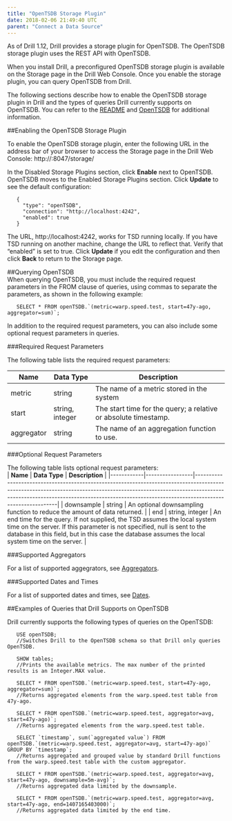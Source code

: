 ```yaml
---
title: "OpenTSDB Storage Plugin"
date: 2018-02-06 21:49:40 UTC
parent: "Connect a Data Source"
---
```


As of Drill 1.12, Drill provides a storage plugin for OpenTSDB. The OpenTSDB storage plugin uses the REST API with OpenTSDB. 

When you install Drill, a preconfigured OpenTSDB storage plugin is available on the Storage page in the Drill Web Console. Once you enable the storage plugin, you can query OpenTSDB from Drill.

The following sections describe how to enable the OpenTSDB storage plugin in Drill and the types of queries Drill currently supports on OpenTSDB. You can refer to the [README](https://github.com/apache/drill/blob/master/contrib/storage-opentsdb/README.md) and [OpenTSDB](http://opentsdb.net/) for additional information.  

##Enabling the OpenTSDB Storage Plugin  

To enable the OpenTSDB storage plugin, enter the following URL in the address bar of your browser to access the Storage page in the Drill Web Console:
http://<drill-node-ip-address>:8047/storage/

In the Disabled Storage Plugins section, click **Enable** next to OpenTSDB. OpenTSDB moves to the Enabled Storage Plugins section. Click **Update** to see the default configuration:

       {
         "type": "openTSDB",
         "connection": "http://localhost:4242",
         "enabled": true
       }

The URL, http://localhost:4242, works for TSD running locally. If you have TSD running on another machine, change the URL to reflect that. Verify that “enabled” is set to true.
Click **Update** if you edit the configuration and then click **Back** to return to the Storage page.  

##Querying OpenTSDB  
When querying OpenTSDB, you must include the required request parameters in the FROM clause of queries, using commas to separate the parameters, as shown in the following example: 

       SELECT * FROM openTSDB.`(metric=warp.speed.test, start=47y-ago, aggregator=sum)`;  


In addition to the required request parameters, you can also include some optional request parameters in queries.  


###Required Request Parameters  

The following table lists the required request parameters:  

| **Name**       | **Data Type**       | **Description**                                                        |
|------------|-----------------|--------------------------------------------------------------------|
| metric     | string          | The name of a metric stored in the system                          |
| start      | string, integer | The start time for the query; a relative or   absolute timestamp.  |
| aggregator | string          | The name of an aggregation function to use.                        |  

###Optional Request Parameters  

The following table lists optional request parameters:  
| **Name**       | **Data Type**       | **Description**                                                                                                                                                                                                                                                          |
|------------|-----------------|----------------------------------------------------------------------------------------------------------------------------------------------------------------------------------------------------------------------------------------------------------------------|
| downsample | string          | An optional downsampling function to reduce the   amount of data returned.                                                                                                                                                                                           |
| end        | string, integer | An end time for the query. If not supplied, the   TSD assumes the local system time on the server. If this parameter is not   specified, null is sent to the database in this field, but in this case the   database assumes the local system time on the server.    |  

###Supported Aggregators  

For a list of supported aggegrators, see [Aggregators](http://opentsdb.net/docs/build/html/user_guide/query/aggregators.html).    

###Supported Dates and Times  

For a list of supported dates and times, see [Dates](http://opentsdb.net/docs/build/html/user_guide/query/dates.html).  

##Examples of Queries that Drill Supports on OpenTSDB 

Drill currently supports the following types of queries on the OpenTSDB:

       USE openTSDB;
       //Switches Drill to the OpenTSDB schema so that Drill only queries OpenTSDB.

       SHOW tables; 
       //Prints the available metrics. The max number of the printed results is an Integer.MAX value.  

       SELECT * FROM openTSDB.`(metric=warp.speed.test, start=47y-ago, aggregator=sum)`;
       //Returns aggregated elements from the warp.speed.test table from 47y-ago.  

       SELECT * FROM openTSDB.`(metric=warp.speed.test, aggregator=avg, start=47y-ago)`;
       //Returns aggregated elements from the warp.speed.test table.  

       SELECT `timestamp`, sum(`aggregated value`) FROM openTSDB.`(metric=warp.speed.test, aggregator=avg, start=47y-ago)` GROUP BY `timestamp`;
       //Returns aggregated and grouped value by standard Drill functions from the warp.speed.test table with the custom aggregator.  

       SELECT * FROM openTSDB.`(metric=warp.speed.test, aggregator=avg, start=47y-ago, downsample=5m-avg)`;
       //Returns aggregated data limited by the downsample.  

       SELECT * FROM openTSDB.`(metric=warp.speed.test, aggregator=avg, start=47y-ago, end=1407165403000)`;
       //Returns aggregated data limited by the end time.




